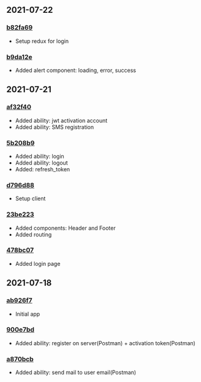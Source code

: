 ## 2021-07-22

### [b82fa69](https://github.com/nikitababko/blog/commit/b82fa6969c6186842ac83c3f31c2f70bb4bc962d)

- Setup redux for login

### [b9da12e](https://github.com/nikitababko/blog/commit/b9da12e809e4a3dc5fc3457c7dbdce42ec130ddd)

- Added alert component: loading, error, success

## 2021-07-21

### [af32f40](https://github.com/nikitababko/blog/commit/af32f40d740e6c00e4982296f1aa11532e101ff8)

- Added ability: jwt activation account
- Added ability: SMS registration

### [5b208b9](https://github.com/nikitababko/blog/commit/5b208b93548baec40121facddcac43f85497def6)

- Added ability: login
- Added ability: logout
- Added: refresh_token

### [d796d88](https://github.com/nikitababko/blog/commit/d796d889fd7158c9cfeb5b41d3b4a24f612bc5f1)

- Setup client

### [23be223](https://github.com/nikitababko/blog/commit/23be22317173265827a3390c362a535acbb9715a)

- Added components: Header and Footer
- Added routing

### [478bc07](https://github.com/nikitababko/blog/commit/478bc07d4cc1559e3966fc9d3b8e87cf8bd621f5)

- Added login page

## 2021-07-18

### [ab926f7](https://github.com/nikitababko/blog/commit/ab926f7175cabb2edc170f939fcef0254495fbeb)

- Initial app

### [900e7bd](https://github.com/nikitababko/blog/commit/900e7bd72d4c58bb5a9576806580dab926bdfe13)

- Added ability: register on server(Postman) + activation token(Postman)

### [a870bcb](https://github.com/nikitababko/blog/commit/a870bcb8aa58fecf7c8cb6bfda76359267a955e1)

- Added ability: send mail to user email(Postman)
